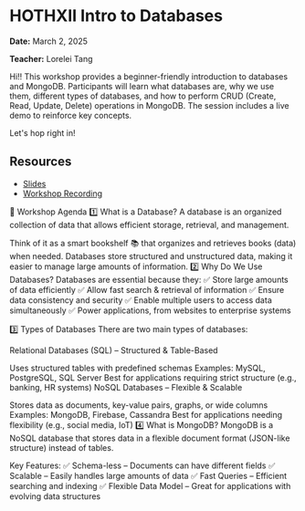 
# HOTHXII Intro to Databases
**Date:** March 2, 2025

**Teacher:** Lorelei Tang

Hi!! This workshop provides a beginner-friendly introduction to databases and MongoDB. Participants will learn what databases are, why we use them, different types of databases, and how to perform CRUD (Create, Read, Update, Delete) operations in MongoDB. The session includes a live demo to reinforce key concepts. 

Let's hop right in!

## Resources
- [Slides]()
- [Workshop Recording]()

📖 Workshop Agenda
1️⃣ What is a Database?
A database is an organized collection of data that allows efficient storage, retrieval, and management.

Think of it as a smart bookshelf 📚 that organizes and retrieves books (data) when needed.
Databases store structured and unstructured data, making it easier to manage large amounts of information.
2️⃣ Why Do We Use Databases?
Databases are essential because they:
✅ Store large amounts of data efficiently
✅ Allow fast search & retrieval of information
✅ Ensure data consistency and security
✅ Enable multiple users to access data simultaneously
✅ Power applications, from websites to enterprise systems

3️⃣ Types of Databases
There are two main types of databases:

Relational Databases (SQL) – Structured & Table-Based

Uses structured tables with predefined schemas
Examples: MySQL, PostgreSQL, SQL Server
Best for applications requiring strict structure (e.g., banking, HR systems)
NoSQL Databases – Flexible & Scalable

Stores data as documents, key-value pairs, graphs, or wide columns
Examples: MongoDB, Firebase, Cassandra
Best for applications needing flexibility (e.g., social media, IoT)
4️⃣ What is MongoDB?
MongoDB is a NoSQL database that stores data in a flexible document format (JSON-like structure) instead of tables.

Key Features:
✅ Schema-less – Documents can have different fields
✅ Scalable – Easily handles large amounts of data
✅ Fast Queries – Efficient searching and indexing
✅ Flexible Data Model – Great for applications with evolving data structures
